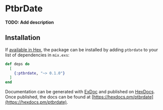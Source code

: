 # PtbrDate

**TODO: Add description**

## Installation

If [available in Hex](https://hex.pm/docs/publish), the package can be installed
by adding `ptbrdate` to your list of dependencies in `mix.exs`:

```elixir
def deps do
  [
    {:ptbrdate, "~> 0.1.0"}
  ]
end
```

Documentation can be generated with [ExDoc](https://github.com/elixir-lang/ex_doc)
and published on [HexDocs](https://hexdocs.pm). Once published, the docs can
be found at [https://hexdocs.pm/ptbrdate](https://hexdocs.pm/ptbrdate).


